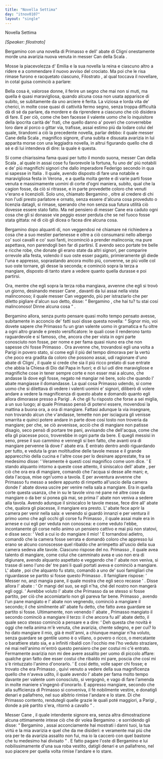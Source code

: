 ```yaml
---
title: "Novella Settima"
day: "itnov0107"
layout: "single"
---
```

<html>
 <head>
 </head>
 <body>
  <div id="nov0107" type="novella" who="filostrato">
   <head>
    Novella Settima
   </head>
   <p>
    <i>
     [Speaker: filostrato]
    </i>
   </p>
   <argument>
    <p>
     <milestone id="p01070001"/>
     <name persref="bergamino" type="person">
      Bergamino
     </name>
     con una novella di
     <name persref="primasso" type="person">
      Primasso
     </name>
     e dell'
     <name persref="abatecligni" type="person">
      abate di Clign&iacute;
     </name>
     onestamente morde una avarizia nuova venuta in messer
     <name persref="canescala" type="person">
      Can della Scala
     </name>
     .
    </p>
   </argument>
   <div3 type="commentary" who="author">
    <p>
     <milestone id="p01070002"/>
     Mosse la piacevolezza d'
     <name persref="emilia" type="person">
      Emilia
     </name>
     e la sua novella la reina e ciascuno altro a ridere e a commendare il nuovo avviso del crociato. Ma poi che le risa rimase furono e racquetato ciascuno,
     <name persref="filostrato" type="person">
      Filostrato
     </name>
     , al qual toccava il novellare, in cotal guisa cominci&ograve; a parlare:
    </p>
   </div3>
   <div3 type="commentary" who="filostrato">
    <p>
     <milestone id="p01070003"/>
     Bella cosa &egrave;, valorose donne, il ferire un segno che mai non si muti, ma quella &egrave; quasi maravigliosa, quando alcuna cosa non usata apparisce di subito, se subitamente da uno arciere &egrave; ferita.
     <milestone id="p01070004"/>
     La viziosa e lorda vita de' cherici, in molte cose quasi di cattivit&agrave; fermo segno, senza troppa difficult&agrave; d&agrave; di s&eacute; da parlare, da mordere e da riprendere a ciascuno che ci&ograve; disidera di fare. E per ci&ograve;, come che ben facesse il valente uomo che lo inquisitore della ipocrita carit&agrave; de' frati, che quello danno a' poveri che converrebbe loro dare al porco o gittar via, trafisse, assai estimo pi&uacute; da lodare colui del quale, tirandomi a ci&ograve; la precedente novella, parlar debbo: il quale messer
     <name persref="canescala" type="person">
      Cane della Scala
     </name>
     , magnifico signore, d'una subita e disusata avarizia in lui apparita morse con una leggiadra novella, in altrui figurando quello che di s&eacute; e di lui intendeva di dire: la quale &egrave; questa.
    </p>
   </div3>
   <p>
    <milestone id="p01070005"/>
    S&iacute; come chiarissima fama quasi per tutto il mondo suona, messer
    <name persref="canescala" type="person">
     Can della Scala
    </name>
    , al quale in assai cose fu favorevole la fortuna, fu uno de' pi&uacute; notabili e de' pi&uacute; magnifichi signori che dallo imperadore
    <name persref="federicoii" type="person">
     Federigo secondo
    </name>
    in qua si sapesse in
    <name placeref="italia" type="place">
     Italia
    </name>
    .
    <milestone id="p01070006"/>
    Il quale, avendo disposto di fare una notabile e maravigliosa festa in
    <name placeref="verona" type="place">
     Verona
    </name>
    , e a quella molta gente e di varie parti fosse venuta e massimamente uomini di corte d'ogni maniera, subito, qual che la cagion fosse, da ci&ograve; si ritrasse, e in parte provedette coloro che venuti v'erano e licenziolli.
    <milestone id="p01070007"/>
    Solo uno, chiamato
    <name persref="bergamino" type="person">
     Bergamino
    </name>
    , oltre al credere di chi non l'ud&iacute; presto parlatore e ornato, senza essere d'alcuna cosa proveduto o licenzia datagli, si rimase, sperando che non senza sua futura utilit&agrave; ci&ograve; dovesse essere stato fatto. Ma nel pensiero di messer
    <name persref="canescala" type="person">
     Cane
    </name>
    era caduto ogni cosa che gli si donasse vie peggio esser perduta che se nel fuoco fosse stata gittata: n&eacute; di ci&ograve; gli dicea o facea dire alcuna cosa.
   </p>
   <p>
    <milestone id="p01070008"/>
    <name persref="bergamino" type="person">
     Bergamino
    </name>
    dopo alquanti d&iacute;, non veggendosi n&eacute; chiamare n&eacute; richiedere a cosa che a suo mestier partenesse e oltre a ci&ograve; consumarsi nello albergo co' suoi cavalli e co' suoi fanti, incominci&ograve; a prender malinconia; ma pure aspettava, non parendogli ben far di partirsi.
    <milestone id="p01070009"/>
    E avendo seco portate tre belle e ricche robe, che donate gli erano state da altri signori, per comparire orrevole alla festa, volendo il suo oste esser pagato, primieramente gli diede l'una e appresso, soprastando ancora molto pi&uacute;, convenne, se pi&uacute; volle col suo oste tornare, gli desse la seconda; e cominci&ograve; sopra la terza a mangiare, disposto di tanto stare a vedere quanto quella durasse e poi partirsi.
   </p>
   <p>
    <milestone id="p01070010"/>
    Ora, mentre che egli sopra la terza roba mangiava, avvenne che egli si trov&ograve; un giorno, desinando messer
    <name persref="canescala" type="person">
     Cane
    </name>
    , davanti da lui assai nella vista malinconoso; il quale messer
    <name persref="canescala" type="person">
     Can
    </name>
    veggendo, pi&uacute; per istraziarlo che per diletto pigliare d'alcun suo detto, disse:
    <q direct="unspecified" who="canescala">
     <name persref="bergamino" type="person">
      Bergamino
     </name>
     , che hai tu? tu stai cos&iacute; malinconoso! Dinne alcuna cosa
    </q>
    .
   </p>
   <p>
    <milestone id="p01070011"/>
    <name persref="bergamino" type="person">
     Bergamino
    </name>
    allora, senza punto pensare quasi molto tempo pensato avesse, subitamente in acconcio de' fatti suoi disse questa novella:
    <q direct="unspecified" type="novella" who="bergamino">
     Signor mio, voi dovete sapere che
     <name persref="primasso" type="person">
      Primasso
     </name>
     fu un gran valente uomo in gramatica e fu oltre a ogni altro grande e presto versificatore: le quali cose il renderono tanto raguardevole e s&iacute; famoso, che, ancora che per vista in ogni parte conosciuto non fosse, per nome e per fama quasi niuno era che non sapesse chi fosse
     <name persref="primasso" type="person">
      Primasso
     </name>
     .
     <milestone id="p01070012"/>
     Ora avvenne che, trovandosi egli una volta a
     <name placeref="parigi" type="place">
      Parigi
     </name>
     in povero stato, s&iacute; come egli il pi&uacute; del tempo dimorava per la vert&uacute; che poco era gradita da coloro che possono assai, ud&iacute; ragionare d'uno
     <name persref="abatecligni" type="person">
      abate di Clign&iacute;
     </name>
     , il quale si crede che sia il pi&uacute; ricco prelato di sue entrate che abbia la Chiesa di Dio dal Papa in fuori; e di lui ud&iacute; dire maravigliose e magnifiche cose in tener sempre corte e non esser mai a alcuno, che andasse l&agrave; dove egli fosse, negato n&eacute; mangiar n&eacute; bere, solo che quando l'
     <name persref="abatecligni" type="person">
      abate
     </name>
     mangiasse il domandasse.
     <milestone id="p01070013"/>
     La qual cosa
     <name persref="primasso" type="person">
      Primasso
     </name>
     udendo, s&iacute; come uomo che si dilettava di vedere i valenti uomini e' signori, diliber&ograve; di volere andare a vedere la magnificenza di questo
     <name persref="abatecligni" type="person">
      abate
     </name>
     e domand&ograve; quanto egli allora dimorasse presso a
     <name placeref="parigi" type="place">
      Parigi
     </name>
     . A che gli fu risposto che forse a sei miglia, a un suo luogo; al quale
     <name persref="primasso" type="person">
      Primasso
     </name>
     pens&ograve; di potervi essere, movendosi la mattina a buona ora, a ora di mangiare.
     <milestone id="p01070014"/>
     Fattasi adunque la via insegnare, non trovando alcun che v'andasse, temette non per isciagura gli venisse smarrita e quinci potere andare in parte dove cos&iacute; tosto non troveria da mangiare; per che, se ci&ograve; avvenisse, acci&ograve; che di mangiare non patisse disagio, seco pens&ograve; di portare tre pani, avvisando che dell'acqua, come che ella gli piacesse poco, troverebbe in ogni parte da bere. E quegli messisi in seno, prese il suo cammino e vennegli s&iacute; ben fatto, che avanti ora di mangiare pervenne l&agrave; dove l'
     <name persref="abatecligni" type="person">
      abate
     </name>
     era.
     <milestone id="p01070015"/>
     E entrato dentro and&ograve; riguardando per tutto, e veduta la gran moltitudine delle tavole messe e il grande apparecchio della cucina e l'altre cose per lo desinare apprestate, fra se medesimo disse:
     <q direct="unspecified" type="internalmonologue" who="primasso">
      Veramente &egrave; questi cos&iacute; magnifico come uom dice.
     </q>
     <milestone id="p01070016"/>
     E stando alquanto intorno a queste cose attento, il siniscalco dell'
     <name persref="abatecligni" type="person">
      abate
     </name>
     , per ci&ograve; che ora era di mangiare, comand&ograve; che l'acqua si desse alle mani; e, data l'acqua, mise ogn'uomo a tavola. E per avventura avvenne che
     <name persref="primasso" type="person">
      Primasso
     </name>
     fu messo a sedere appunto di rimpetto all'uscio della camera donde l'
     <name persref="abatecligni" type="person">
      abate
     </name>
     dovea uscire per venire nella sala a mangiare.
     <milestone id="p01070017"/>
     Era in quella corte questa usanza, che in su le tavole vino n&eacute; pane n&eacute; altre cose da mangiare o da ber si ponea gi&agrave; mai, se prima l'
     <name persref="abatecligni" type="person">
      abate
     </name>
     non veniva a sedere alla tavola. Avendo adunque il siniscalco le tavole messe, fece dire all'
     <name persref="abatecligni" type="person">
      abate
     </name>
     che, qualora gli piacesse, il mangiare era presto.
     <milestone id="p01070018"/>
     L'
     <name persref="abatecligni" type="person">
      abate
     </name>
     fece aprir la camera per venir nella sala: e venendo si guard&ograve; innanzi e per ventura il primo uomo che agli occhi gli corse fu
     <name persref="primasso" type="person">
      Primasso
     </name>
     , il quale assai male era in arnese e cui egli per veduta non conoscea: e come veduto l'ebbe, incontanente gli corse nello animo un pensiero cattivo e mai pi&uacute; non statovi, e disse seco:
     <milestone id="p01070019"/>
     <q direct="unspecified" type="internalmonologue" who="abatecligni">
      Vedi a cui io do mangiare il mio!
     </q>
     E tornandosi adietro, comand&ograve; che la camera fosse serrata e domand&ograve; coloro che appresso lui erano se alcuno conoscesse quel ribaldo che arrimpetto all'uscio della sua camera sedeva alle tavole. Ciascuno rispose del no.
     <milestone id="p01070020"/>
     <name persref="primasso" type="person">
      Primasso
     </name>
     , il quale avea talento di mangiare, come colui che camminato avea e uso non era di digiunare, avendo alquanto aspettato e veggendo che l'
     <name persref="abatecligni" type="person">
      abate
     </name>
     non veniva, si trasse di seno l'uno de' tre pani li quali portati aveva e cominci&ograve; a mangiare.
     <milestone id="p01070021"/>
     L'
     <name persref="abatecligni" type="person">
      abate
     </name>
     , poi che alquanto fu stato, comand&ograve; a uno de' suoi famigliari che riguardasse se partito si fosse questo
     <name persref="primasso" type="person">
      Primasso
     </name>
     . Il famigliare rispose:
     <q direct="unspecified">
      Messer no, anzi mangia pane, il quale mostra che egli seco recasse
     </q>
     . Disse allora l'
     <name persref="abatecligni" type="person">
      abate
     </name>
     :
     <q direct="unspecified" who="abatecligni">
      Or mangi del suo, se egli n'ha, ch&eacute; del nostro non manger&agrave; egli oggi.
     </q>
     <milestone id="p01070022"/>
     Avrebbe voluto l'
     <name persref="abatecligni" type="person">
      abate
     </name>
     che
     <name persref="primasso" type="person">
      Primasso
     </name>
     da se stesso si fosse partito, per ci&ograve; che accomiatarlo non gli pareva far bene.
     <name persref="primasso" type="person">
      Primasso
     </name>
     , avendo l'un pane mangiato e l'
     <name persref="abatecligni" type="person">
      abate
     </name>
     non vegnendo, cominci&ograve; a mangiare il secondo; il che similmente all'
     <name persref="abatecligni" type="person">
      abate
     </name>
     fu detto, che fatto avea guardare se partito si fosse.
     <milestone id="p01070023"/>
     Ultimamente, non venendo l'
     <name persref="abatecligni" type="person">
      abate
     </name>
     ,
     <name persref="primasso" type="person">
      Primasso
     </name>
     mangiato il secondo cominci&ograve; a mangiare il terzo: il che ancora fu all'
     <name persref="abatecligni" type="person">
      abate
     </name>
     detto, il quale seco stesso cominci&ograve; a pensare e a dire:
     <q direct="unspecified" who="abatecligni">
      Deh questa che novit&agrave; &egrave; oggi che nella anima m'&egrave; venuta, che avarizia, chente sdegno, e per cui? Io ho dato mangiare il mio, gi&agrave; &egrave; molt'anni, a chiunque mangiar n'ha voluto, senza guardare se gentile uomo &egrave; o villano, o povero o ricco, o mercatante o barattiere stato sia, e a infiniti ribaldi con l'occhio me l'ho veduto straziare, n&eacute; mai nell'animo m'entr&ograve; questo pensiero che per costui mi c'&egrave; entrato.
      <milestone id="p01070024"/>
      Fermamente avarizia non mi dee avere assalito per uomo di piccolo affare: qualche gran fatto dee esser costui che ribaldo mi pare, poscia che cos&iacute; mi s'&egrave; rintuzzato l'animo d'onorarlo.
     </q>
     <milestone id="p01070025"/>
     E cos&iacute; detto, volle saper chi fosse; e trovato che era
     <name persref="primasso" type="person">
      Primasso
     </name>
     , quivi venuto a vedere della sua magnificenza quello che n'aveva udito, il quale avendo l'
     <name persref="abatecligni" type="person">
      abate
     </name>
     per fama molto tempo davante per valente uom conosciuto, si vergogn&ograve;, e vago di fare l'amenda in molte maniere s'ingegn&ograve; d'onorarlo.
     <milestone id="p01070026"/>
     E appresso mangiare, secondo che alla sufficienza di
     <name persref="primasso" type="person">
      Primasso
     </name>
     si conveniva, il f&eacute; nobilmente vestire, e donatigli denari e pallafreno, nel suo albitrio rimise l'andare e lo stare. Di che
     <name persref="primasso" type="person">
      Primasso
     </name>
     contento, rendutegli quelle grazie le quali pot&eacute; maggiori, a
     <name placeref="parigi" type="place">
      Parigi
     </name>
     , donde a pi&egrave; partito s'era, ritorn&ograve; a cavallo
    </q>
    .
   </p>
   <p>
    <milestone id="p01070027"/>
    Messer
    <name persref="canescala" type="person">
     Cane
    </name>
    , il quale intendente signore era, senza altra dimostrazione alcuna ottimamente intese ci&ograve; che dir volea
    <name persref="bergamino" type="person">
     Bergamino
    </name>
    : e sorridendo gli disse:
    <q direct="unspecified" who="canescala">
     <name persref="bergamino" type="person">
      Bergamino
     </name>
     , assai acconciamente hai mostrati i danni tuoi, la tua virt&uacute; e la mia avarizia e quel che da me disideri: e veramente mai pi&uacute; che ora per te da avarizia assalito non fui, ma io la caccer&ograve; con quel bastone che tu medesimo hai divisato
    </q>
    .
    <milestone id="p01070028"/>
    E fatto pagare l'oste di
    <name persref="bergamino" type="person">
     Bergamino
    </name>
    e lui nobilissimamente d'una sua roba vestito, datigli denari e un pallafreno, nel suo piacere per quella volta rimise l'andare e lo stare.
   </p>
  </div>
 </body>
</html>